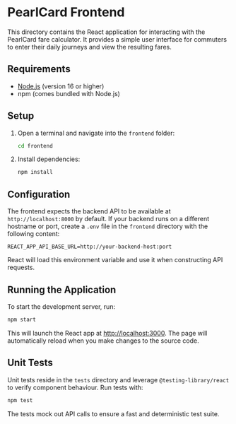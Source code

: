 # PearlCard Frontend

This directory contains the React application for interacting with the PearlCard
fare calculator.  It provides a simple user interface for commuters to enter
their daily journeys and view the resulting fares.

## Requirements

* [Node.js](https://nodejs.org/) (version 16 or higher)
* npm (comes bundled with Node.js)

## Setup

1. Open a terminal and navigate into the `frontend` folder:

   ```bash
   cd frontend
   ```

2. Install dependencies:

   ```bash
   npm install
   ```

## Configuration

The frontend expects the backend API to be available at
`http://localhost:8000` by default.  If your backend runs on a different
hostname or port, create a `.env` file in the `frontend` directory with the
following content:

```
REACT_APP_API_BASE_URL=http://your-backend-host:port
```

React will load this environment variable and use it when constructing API
requests.

## Running the Application

To start the development server, run:

```bash
npm start
```

This will launch the React app at <http://localhost:3000>.  The page will
automatically reload when you make changes to the source code.

## Unit Tests

Unit tests reside in the `tests` directory and leverage `@testing-library/react`
to verify component behaviour.  Run tests with:

```bash
npm test
```

The tests mock out API calls to ensure a fast and deterministic test suite.